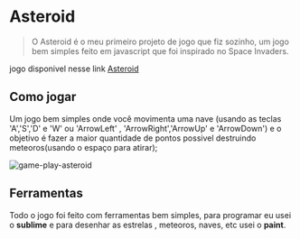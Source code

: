 # Asteroid

> O Asteroid é o meu primeiro projeto de jogo que fiz sozinho, um jogo bem simples feito em javascript que foi inspirado no Space Invaders.

jogo disponivel nesse link [Asteroid](https://petersonfonsec.github.io/Asteroide/build/)

## Como jogar
Um jogo bem simples onde você movimenta uma nave (usando as teclas 'A','S','D' e 'W' ou 'ArrowLeft' , 'ArrowRight','ArrowUp' e 'ArrowDown') e o objetivo é fazer a maior quantidade de pontos possivel destruindo meteoros(usando o espaço para atirar);

![game-play-asteroid](https://user-images.githubusercontent.com/41239234/64665908-b7ddeb80-d42a-11e9-8ab8-1d05eeec8f01.gif)

## Ferramentas    
Todo o jogo foi feito com ferramentas bem simples, para programar eu usei o **sublime** e para desenhar as estrelas , meteoros, naves, etc usei o **paint**.